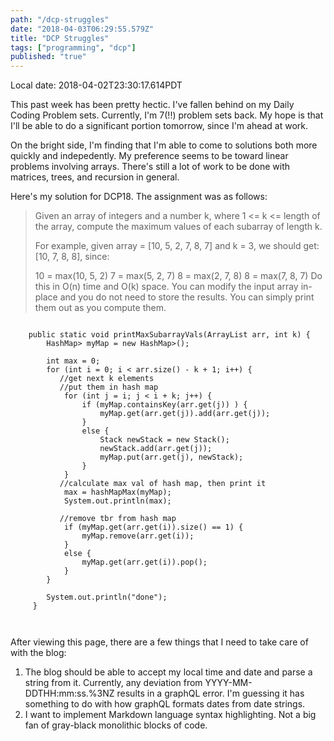```yaml
---
path: "/dcp-struggles"
date: "2018-04-03T06:29:55.579Z"
title: "DCP Struggles"
tags: ["programming", "dcp"]
published: "true"
---
```

Local date: 2018-04-02T23:30:17.614PDT

This past week has been pretty hectic. I've fallen behind on my Daily Coding Problem sets. Currently, I'm 7(!!) problem sets back. My hope is that I'll be able to do a significant portion tomorrow, since I'm ahead at work.

On the bright side, I'm finding that I'm able to come to solutions both more quickly and indepedently. My preference seems to be toward linear problems involving arrays. There's still a lot of work to be done with matrices, trees, and recursion in general.

Here's my solution for DCP18. The assignment was as follows:

>Given an array of integers and a number k, where 1 <= k <= length of the array, compute the maximum values of each subarray of length k.
>
>For example, given array = [10, 5, 2, 7, 8, 7] and k = 3, we should get: [10, 7, 8, 8], since:
>
>10 = max(10, 5, 2)
>7 = max(5, 2, 7)
>8 = max(2, 7, 8)
>8 = max(7, 8, 7)
>Do this in O(n) time and O(k) space. You can modify the input array in-place and you do not need to store the results. You can simply print them out as you compute them.

<pre><code>
    public static void printMaxSubarrayVals(ArrayList<Integer> arr, int k) {
        HashMap<Integer, Stack<Integer>> myMap = new HashMap<Integer, Stack<Integer>>();
        
        int max = 0;
        for (int i = 0; i < arr.size() - k + 1; i++) {
           //get next k elements
           //put them in hash map
            for (int j = i; j < i + k; j++) {
                if (myMap.containsKey(arr.get(j)) ) {
                    myMap.get(arr.get(j)).add(arr.get(j));
                }
                else {
                    Stack<Integer> newStack = new Stack<Integer>();
                    newStack.add(arr.get(j));
                    myMap.put(arr.get(j), newStack);
                }
            }
           //calculate max val of hash map, then print it
            max = hashMapMax(myMap);
            System.out.println(max);
            
           //remove tbr from hash map
            if (myMap.get(arr.get(i)).size() == 1) {
                myMap.remove(arr.get(i));
            }
            else {
                myMap.get(arr.get(i)).pop();
            }
        }
        
        System.out.println("done");
     }
    
 </code></pre>

After viewing this page, there are a few things that I need to take care of with the blog:

1. The blog should be able to accept my local time and date and parse a string from it. Currently, any deviation from
YYYY-MM-DDTHH:mm:ss.%3NZ results in a graphQL error. I'm guessing it has something to do with how graphQL formats dates from date strings.
2. I want to implement Markdown language syntax highlighting. Not a big fan of gray-black monolithic blocks of code.